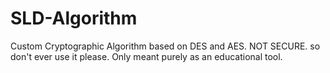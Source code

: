 # SLD-Algorithm
Custom Cryptographic Algorithm based on DES and AES. NOT SECURE. so don't ever use it please. Only meant purely as an educational tool.
